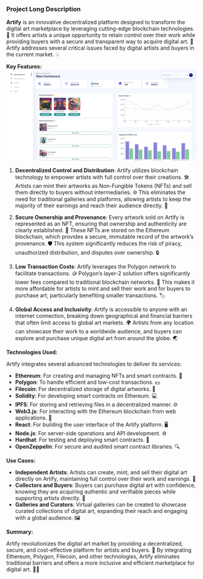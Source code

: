 ### Project Long Description

**Artify** is an innovative decentralized platform designed to transform the digital art marketplace by leveraging cutting-edge blockchain technologies. 🚀 It offers artists a unique opportunity to retain control over their work while providing buyers with a secure and transparent way to acquire digital art. 🔐 Artify addresses several critical issues faced by digital artists and buyers in the current market. 💡

**Key Features:**
![Dashboard](src/assets/img/dashboards/artify.png)

1. **Decentralized Control and Distribution**: Artify utilizes blockchain technology to empower artists with full control over their creations. 🛠️ Artists can mint their artworks as Non-Fungible Tokens (NFTs) and sell them directly to buyers without intermediaries. 🌐 This eliminates the need for traditional galleries and platforms, allowing artists to keep the majority of their earnings and reach their audience directly. 🎨

2. **Secure Ownership and Provenance**: Every artwork sold on Artify is represented as an NFT, ensuring that ownership and authenticity are clearly established. 📜 These NFTs are stored on the Ethereum blockchain, which provides a secure, immutable record of the artwork’s provenance. 🛡️ This system significantly reduces the risk of piracy, unauthorized distribution, and disputes over ownership. 🔒

3. **Low Transaction Costs**: Artify leverages the Polygon network to facilitate transactions. 🪙 Polygon’s layer-2 solution offers significantly lower fees compared to traditional blockchain networks. 💸 This makes it more affordable for artists to mint and sell their work and for buyers to purchase art, particularly benefiting smaller transactions. 🏷️

4. **Global Access and Inclusivity**: Artify is accessible to anyone with an internet connection, breaking down geographical and financial barriers that often limit access to global art markets. 🌍 Artists from any location can showcase their work to a worldwide audience, and buyers can explore and purchase unique digital art from around the globe. 🌏

**Technologies Used:**

Artify integrates several advanced technologies to deliver its services:

- **Ethereum**: For creating and managing NFTs and smart contracts. 🧩
- **Polygon**: To handle efficient and low-cost transactions. 💵
- **Filecoin**: For decentralized storage of digital artworks. 📂
- **Solidity**: For developing smart contracts on Ethereum. 💻
- **IPFS**: For storing and retrieving files in a decentralized manner. 🌐
- **Web3.js**: For interacting with the Ethereum blockchain from web applications. 📲
- **React**: For building the user interface of the Artify platform. 🖥️
- **Node.js**: For server-side operations and API development. ⚙️
- **Hardhat**: For testing and deploying smart contracts. 🧪
- **OpenZeppelin**: For secure and audited smart contract libraries. 🔍

**Use Cases:**

- **Independent Artists**: Artists can create, mint, and sell their digital art directly on Artify, maintaining full control over their work and earnings. 🎨
- **Collectors and Buyers**: Buyers can purchase digital art with confidence, knowing they are acquiring authentic and verifiable pieces while supporting artists directly. 💖
- **Galleries and Curators**: Virtual galleries can be created to showcase curated collections of digital art, expanding their reach and engaging with a global audience. 🖼️

**Summary:**

Artify revolutionizes the digital art market by providing a decentralized, secure, and cost-effective platform for artists and buyers. 🌟 By integrating Ethereum, Polygon, Filecoin, and other technologies, Artify eliminates traditional barriers and offers a more inclusive and efficient marketplace for digital art. 🎨🔗
